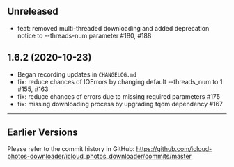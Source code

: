 ## Unreleased

- feat: removed multi-threaded downloading and added deprecation notice to --threads-num parameter #180, #188

## 1.6.2 (2020-10-23)

- Began recording updates in `CHANGELOG.md`
- fix: reduce chances of IOErrors by changing default --threads_num to 1 #155, #163
- fix: reduce chances of errors due to missing required parameters #175
- fix: missing downloading process by upgrading tqdm dependency #167

--------------------------------------------

## Earlier Versions

Please refer to the commit history in GitHub: 
https://github.com/icloud-photos-downloader/icloud_photos_downloader/commits/master
